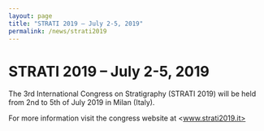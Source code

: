 ```yaml
---
layout: page
title: "STRATI 2019 – July 2-5, 2019"
permalink: /news/strati2019
---
```

# STRATI 2019 – July 2-5, 2019

The 3rd International Congress on Stratigraphy (STRATI 2019) will be held from 2nd to 5th of July 2019 in Milan (Italy).

For more information visit the congress website at <www.strati2019.it>